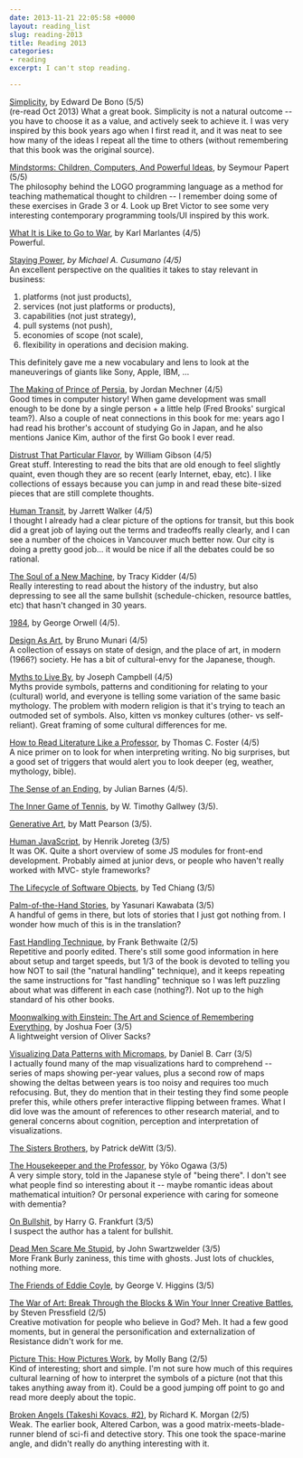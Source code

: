 ```yaml
---
date: 2013-11-21 22:05:58 +0000
layout: reading_list
slug: reading-2013
title: Reading 2013
categories:
- reading
excerpt: I can't stop reading.

---
```

[Simplicity](http://amazon.com/dp/0140258396/), by Edward De Bono (5/5)  
(re-read Oct 2013) What a great book. Simplicity is not a natural outcome -- you have to choose it as a value, and actively seek to achieve it. I was very inspired by this book years ago when I first read it, and it was neat to see how many of the ideas I repeat all the time to others (without remembering that this book was the original source).

[Mindstorms: Children, Computers, And Powerful
Ideas](http://amazon.com/dp/0465046746/), by Seymour Papert (5/5)  
The philosophy behind the LOGO programming language as a method for teaching mathematical thought to children -- I remember doing some of these exercises in Grade 3 or 4. Look up Bret Victor to see some very interesting contemporary programming tools/UI inspired by this work.

[What It is Like to Go to War](http://amazon.com/dp/0802119921/), by Karl Marlantes (4/5)  
Powerful.

[Staying Power](http://amazon.com/dp/019921896X/), _by Michael A. Cusumano (4/5)_  
An excellent perspective on the qualities it takes to stay relevant in
business: 

1. platforms (not just products), 
2. services (not just platforms or products),
3. capabilities (not just strategy),
4. pull systems (not push), 
5. economies of scope (not scale),
6. flexibility in operations and decision making.

This definitely gave me a new vocabulary and lens to look at the maneuverings of giants like Sony, Apple, IBM, ...

[The Making of Prince of Persia](http://amazon.com/dp/B005WUE6Q2/), by Jordan Mechner (4/5)  
Good times in computer history! When game development was small enough to be done by a single person + a little help (Fred Brooks' surgical team?). Also a couple of neat connections in this book for me: years ago I had read his brother's account of studying Go in Japan, and he also mentions Janice Kim, author of the first Go book I ever read.

[Distrust That Particular Flavor](http://amazon.com/dp/039915843X/), by William Gibson (4/5)  
Great stuff. Interesting to read the bits that are old enough to feel slightly quaint, even though they are so recent (early Internet, ebay, etc). I like collections of essays because you can jump in and read these bite-sized pieces that are still complete thoughts.

[Human Transit](http://amazon.com/dp/1597269719/), by Jarrett Walker (4/5)  
I thought I already had a clear picture of the options for transit, but this book did a great job of laying out the terms and tradeoffs really clearly, and I can see a number of the choices in Vancouver much better now. Our city is doing a pretty good job... it would be nice if all the debates could be so rational.

[The Soul of a New Machine](http://amazon.com/dp/0316491977/), by Tracy Kidder (4/5)  
Really interesting to read about the history of the industry, but also depressing to see all the same bullshit (schedule-chicken, resource battles, etc) that hasn't changed in 30 years.

[1984](http://amazon.com/dp/0451524934/), by George Orwell (4/5).

[Design As Art](http://amazon.com/dp/0141035811/), by Bruno Munari (4/5)  
A collection of essays on state of design, and the place of art, in modern (1966?) society. He has a bit of cultural-envy for the Japanese, though.

[Myths to Live By](http://amazon.com/dp/0140194614/), by Joseph Campbell (4/5)  
Myths provide symbols, patterns and conditioning for relating to your (cultural) world, and everyone is telling some variation of the same basic mythology. The problem with modern religion is that it's trying to teach an outmoded set of symbols. Also, kitten vs monkey cultures (other- vs self- reliant). Great framing of some cultural differences for me.

[How to Read Literature Like a Professor](http://amazon.com/dp/006000942X/), by Thomas C. Foster (4/5)  
A nice primer on to look for when interpreting writing. No big surprises, but a good set of triggers that would alert you to look deeper (eg, weather, mythology, bible).

[The Sense of an Ending](http://amazon.com/dp/0224094157/), by Julian Barnes (4/5).

[The Inner Game of Tennis](http://amazon.com/dp/0679778314/), by W. Timothy Gallwey (3/5).

[Generative Art](http://amazon.com/dp/1935182625/), by Matt Pearson (3/5).

[Human JavaScript](http://amazon.com/dp/B00G9FGHFW/), by Henrik Joreteg (3/5)  
It was OK. Quite a short overview of some JS modules for front-end development. Probably aimed at junior devs, or people who haven't really worked with MVC- style frameworks?

[The Lifecycle of Software Objects](http://amazon.com/dp/1596063173/), by Ted Chiang (3/5)

[Palm-of-the-Hand Stories](http://amazon.com/dp/0374530491/), by Yasunari Kawabata (3/5)  
A handful of gems in there, but lots of stories that I just got nothing from. I wonder how much of this is in the translation?

[Fast Handling Technique](http://amazon.com/dp/1408154161/), by Frank Bethwaite (2/5)  
Repetitive and poorly edited. There's still some good information in here about setup and target speeds, but 1/3 of the book is devoted to telling you how NOT to sail (the "natural handling" technique), and it keeps repeating the same instructions for "fast handling" technique so I was left puzzling about what was different in each case (nothing?). Not up to the high standard of his other books.

[Moonwalking with Einstein: The Art and Science of Remembering Everything](http://amazon.com/dp/159420229X/), by Joshua Foer (3/5)  
A lightweight version of Oliver Sacks?

[Visualizing Data Patterns with Micromaps](http://amazon.com/dp/142007573X/), by Daniel B. Carr (3/5)  
I actually found many of the map visualizations hard to comprehend -- series of maps showing per-year values, plus a second row of maps showing the deltas between years is too noisy and requires too much refocusing. But, they do mention that in their testing they find some people prefer this, while others prefer interactive flipping between frames. What I did love was the amount of references to other research material, and to general concerns about cognition, perception and interpretation of visualizations.

[The Sisters Brothers](http://amazon.com/dp/0062041266/), by Patrick deWitt (3/5).

[The Housekeeper and the Professor](http://amazon.com/dp/0312427808/), by Yōko Ogawa (3/5)  
A very simple story, told in the Japanese style of "being there". I don't see what people find so interesting about it -- maybe romantic ideas about mathematical intuition? Or personal experience with caring for someone with dementia?

[On Bullshit](http://amazon.com/dp/0691122946/), by Harry G. Frankfurt (3/5)  
I suspect the author has a talent for bullshit.

[Dead Men Scare Me Stupid](http://amazon.com/dp/0975579983/), by John Swartzwelder (3/5)  
More Frank Burly zaniness, this time with ghosts. Just
lots of chuckles, nothing more.

[The Friends of Eddie Coyle](http://amazon.com/dp/031242969X/), by George V. Higgins (3/5)

[The War of Art: Break Through the Blocks & Win Your Inner Creative Battles](http://amazon.com/dp/0446691437/), by Steven Pressfield (2/5)  
Creative motivation for people who believe in God? Meh. It had a few good moments, but in general the personification and externalization of Resistance didn't work for me.

[Picture This: How Pictures Work](http://amazon.com/dp/0613300912/), by Molly Bang (2/5)  
Kind of interesting; short and simple. I'm not sure how much of this requires cultural learning of how to interpret the symbols of a picture (not that this takes anything away from it). Could be a good jumping off point to go and read more deeply about the topic.

[Broken Angels (Takeshi Kovacs, #2)](http://amazon.com/dp/0345457714/), by Richard K. Morgan (2/5)  
Weak. The earlier book, Altered Carbon, was a good matrix-meets-blade-runner blend of sci-fi and detective story. This one took the space-marine angle, and didn't really do anything interesting with it.